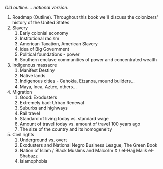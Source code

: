 *Old outline.... national version.*

1. Roadmap (Outline). Throughout this book we'll discuss the colonizers' history of the United States
1. Slavery
    1. Early colonial economy
    1. Institutional racism
    1. American Taxation, American Slavery
    1. idea of Big Government
    1. Political foundations - power
    1. Southern enclave communities of power and concentrated wealth
1. Indigenous massacre
    1. Manifest Destiny
    1. Native lands
    1. Indigenous cities - Cahokia, Etzanoa, mound builders... 
    1. Maya, Inca, Aztec, others...
1. Migration
    1. Good: Exodusters
    1. Extremely bad: Urban Renewal
    1. Suburbs and highways
    1. Rail travel
    1. Standard of living today vs. standard wage
    1. Amount of travel today vs. amount of travel 100 years ago
    1. The size of the country and its homogeneity
1. Civil rights
    1. Underground vs. overt
    1. Exodusters and National Negro Business League, The Green Book
    1. Nation of Islam / Black Muslims and Malcolm X / el-Hajj Malik el-Shabazz
    1. Islamophobia
    
    
